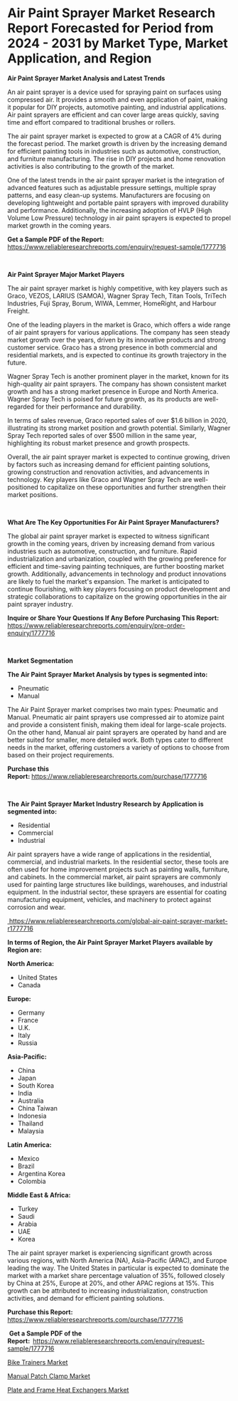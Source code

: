 <p><h1>Air Paint Sprayer Market Research Report Forecasted for Period from 2024 -  2031 by Market Type, Market Application, and Region</h1></p><p><strong>Air Paint Sprayer Market Analysis and Latest Trends</strong></p>
<p><p>An air paint sprayer is a device used for spraying paint on surfaces using compressed air. It provides a smooth and even application of paint, making it popular for DIY projects, automotive painting, and industrial applications. Air paint sprayers are efficient and can cover large areas quickly, saving time and effort compared to traditional brushes or rollers.</p><p>The air paint sprayer market is expected to grow at a CAGR of 4% during the forecast period. The market growth is driven by the increasing demand for efficient painting tools in industries such as automotive, construction, and furniture manufacturing. The rise in DIY projects and home renovation activities is also contributing to the growth of the market.</p><p>One of the latest trends in the air paint sprayer market is the integration of advanced features such as adjustable pressure settings, multiple spray patterns, and easy clean-up systems. Manufacturers are focusing on developing lightweight and portable paint sprayers with improved durability and performance. Additionally, the increasing adoption of HVLP (High Volume Low Pressure) technology in air paint sprayers is expected to propel market growth in the coming years.</p></p>
<p><strong>Get a Sample PDF of the Report:&nbsp;</strong> <a href="https://www.reliableresearchreports.com/enquiry/request-sample/1777716">https://www.reliableresearchreports.com/enquiry/request-sample/1777716</a></p>
<p>&nbsp;</p>
<p><strong>Air Paint Sprayer Major Market Players</strong></p>
<p><p>The air paint sprayer market is highly competitive, with key players such as Graco, VEZOS, LARIUS (SAMOA), Wagner Spray Tech, Titan Tools, TriTech Industries, Fuji Spray, Borum, WIWA, Lemmer, HomeRight, and Harbour Freight. </p><p>One of the leading players in the market is Graco, which offers a wide range of air paint sprayers for various applications. The company has seen steady market growth over the years, driven by its innovative products and strong customer service. Graco has a strong presence in both commercial and residential markets, and is expected to continue its growth trajectory in the future.</p><p>Wagner Spray Tech is another prominent player in the market, known for its high-quality air paint sprayers. The company has shown consistent market growth and has a strong market presence in Europe and North America. Wagner Spray Tech is poised for future growth, as its products are well-regarded for their performance and durability.</p><p>In terms of sales revenue, Graco reported sales of over $1.6 billion in 2020, illustrating its strong market position and growth potential. Similarly, Wagner Spray Tech reported sales of over $500 million in the same year, highlighting its robust market presence and growth prospects.</p><p>Overall, the air paint sprayer market is expected to continue growing, driven by factors such as increasing demand for efficient painting solutions, growing construction and renovation activities, and advancements in technology. Key players like Graco and Wagner Spray Tech are well-positioned to capitalize on these opportunities and further strengthen their market positions.</p></p>
<p>&nbsp;</p>
<p><strong>What Are The Key Opportunities For Air Paint Sprayer Manufacturers?</strong></p>
<p><p>The global air paint sprayer market is expected to witness significant growth in the coming years, driven by increasing demand from various industries such as automotive, construction, and furniture. Rapid industrialization and urbanization, coupled with the growing preference for efficient and time-saving painting techniques, are further boosting market growth. Additionally, advancements in technology and product innovations are likely to fuel the market's expansion. The market is anticipated to continue flourishing, with key players focusing on product development and strategic collaborations to capitalize on the growing opportunities in the air paint sprayer industry.</p></p>
<p><strong>Inquire or Share Your Questions If Any Before Purchasing This Report:</strong> <a href="https://www.reliableresearchreports.com/enquiry/pre-order-enquiry/1777716">https://www.reliableresearchreports.com/enquiry/pre-order-enquiry/1777716</a></p>
<p>&nbsp;</p>
<p><strong>Market Segmentation</strong></p>
<p><strong>The Air Paint Sprayer Market Analysis by types is segmented into:</strong></p>
<p><ul><li>Pneumatic</li><li>Manual</li></ul></p>
<p><p>The Air Paint Sprayer market comprises two main types: Pneumatic and Manual. Pneumatic air paint sprayers use compressed air to atomize paint and provide a consistent finish, making them ideal for large-scale projects. On the other hand, Manual air paint sprayers are operated by hand and are better suited for smaller, more detailed work. Both types cater to different needs in the market, offering customers a variety of options to choose from based on their project requirements.</p></p>
<p><strong>Purchase this Report:&nbsp;</strong><a href="https://www.reliableresearchreports.com/purchase/1777716">https://www.reliableresearchreports.com/purchase/1777716</a></p>
<p>&nbsp;</p>
<p><strong>The Air Paint Sprayer Market Industry Research by Application is segmented into:</strong></p>
<p><ul><li>Residential</li><li>Commercial</li><li>Industrial</li></ul></p>
<p><p>Air paint sprayers have a wide range of applications in the residential, commercial, and industrial markets. In the residential sector, these tools are often used for home improvement projects such as painting walls, furniture, and cabinets. In the commercial market, air paint sprayers are commonly used for painting large structures like buildings, warehouses, and industrial equipment. In the industrial sector, these sprayers are essential for coating manufacturing equipment, vehicles, and machinery to protect against corrosion and wear.</p></p>
<p><a href="https://www.reliableresearchreports.com/global-air-paint-sprayer-market-r1777716">&nbsp;https://www.reliableresearchreports.com/global-air-paint-sprayer-market-r1777716</a></p>
<p><strong>In terms of Region, the Air Paint Sprayer Market Players available by Region are:</strong></p>
<p>
    <p> <strong> North America: </strong>
        <ul>
            <li>United States</li>
            <li>Canada</li>
        </ul>
        </p> 
    <p> <strong> Europe: </strong>
        <ul>
            <li>Germany</li>
            <li>France</li>
            <li>U.K.</li>
            <li>Italy</li>
            <li>Russia</li>
        </ul>
        </p> 
    <p> <strong> Asia-Pacific: </strong>
        <ul>
            <li>China</li>
            <li>Japan</li>
            <li>South Korea</li>
            <li>India</li>
            <li>Australia</li>
            <li>China Taiwan</li>
            <li>Indonesia</li>
            <li>Thailand</li>
            <li>Malaysia</li>
        </ul>
        </p> 
    <p> <strong> Latin America: </strong>
        <ul>
            <li>Mexico</li>
            <li>Brazil</li>
            <li>Argentina Korea</li>
            <li>Colombia</li>
        </ul>
        </p> 
    <p> <strong> Middle East & Africa: </strong>
        <ul>
            <li>Turkey</li>
            <li>Saudi</li>
            <li>Arabia</li>
            <li>UAE</li>
            <li>Korea</li>
        </ul>
    </p>
    </p>
<p><p>The air paint sprayer market is experiencing significant growth across various regions, with North America (NA), Asia-Pacific (APAC), and Europe leading the way. The United States in particular is expected to dominate the market with a market share percentage valuation of 35%, followed closely by China at 25%, Europe at 20%, and other APAC regions at 15%. This growth can be attributed to increasing industrialization, construction activities, and demand for efficient painting solutions.</p></p>
<p><strong>Purchase this Report: </strong><a href="https://www.reliableresearchreports.com/purchase/1777716">https://www.reliableresearchreports.com/purchase/1777716</a></p>
<p>&nbsp;<strong>Get a Sample PDF of the Report:&nbsp;&nbsp;</strong><a href="https://www.reliableresearchreports.com/enquiry/request-sample/1777716">https://www.reliableresearchreports.com/enquiry/request-sample/1777716</a></p>
<p><strong></strong></p>
<p><p><a href="https://www.linkedin.com/pulse/bike-trainersnbspmarket-focuses-market-share-size-projected-iqpze?trackingId=hD1iSd85TiCZaQBJz3U8NA%3D%3D">Bike Trainers Market</a></p><p><a href="https://www.linkedin.com/pulse/manual-patch-clampnbspmarket-focuses-market-share-size-projected-4xc4e?trackingId=%2BN8VVXSZlV08bAkdmldiBA%3D%3D">Manual Patch Clamp Market</a></p><p><a href="https://www.linkedin.com/pulse/plate-frame-heat-exchangers-market-share-evolution-growth-glf9e?trackingId=BqzL2f379EdbSywvh9z1BA%3D%3D">Plate and Frame Heat Exchangers Market</a></p></p>